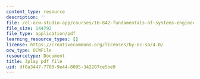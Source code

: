```yaml
---
content_type: resource
description: ''
file: /ol-ocw-studio-app/courses/16-842-fundamentals-of-systems-engineering-fall-2015/df8a344777809e448095342207ce5be9_CTVFDb44ses.pdf
file_size: 144792
file_type: application/pdf
learning_resource_types: []
license: https://creativecommons.org/licenses/by-nc-sa/4.0/
ocw_type: OCWFile
resourcetype: Document
title: 3play pdf file
uid: df8a3447-7780-9e44-8095-342207ce5be9
---
```

